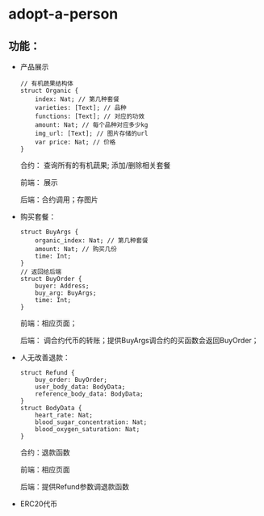 # adopt-a-person

## 功能：

- 产品展示
    ```
    // 有机蔬果结构体
    struct Organic {
        index: Nat; // 第几种套餐
        varieties: [Text]; // 品种
        functions: [Text]; // 对应的功效
        amount: Nat; // 每个品种对应多少kg
        img_url: [Text]; // 图片存储的url
        var price: Nat; // 价格
    }
    ```

    合约： 查询所有的有机蔬果; 添加/删除相关套餐
    
    前端： 展示

    后端：合约调用；存图片


-  购买套餐：
    ```
    struct BuyArgs {
        organic_index: Nat; // 第几种套餐
        amount: Nat; // 购买几份
        time: Int;
    }
    // 返回给后端
    struct BuyOrder {
        buyer: Address;
        buy_arg: BuyArgs;
        time: Int;
    }
    ```
    前端：相应页面；
    
    后端： 调合约代币的转账；提供BuyArgs调合约的买函数会返回BuyOrder；

- 人无改善退款：
    ```
    struct Refund {
        buy_order: BuyOrder;
        user_body_data: BodyData;
        reference_body_data: BodyData;
    }
    struct BodyData {
        heart_rate: Nat;
        blood_sugar_concentration: Nat;
        blood_oxygen_saturation: Nat;
    }
    
    ```
    合约：退款函数
    
    前端：相应页面

    后端：提供Refund参数调退款函数

- ERC20代币
       
